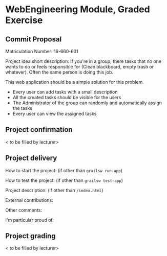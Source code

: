 # WebEngineering Module, Graded Exercise

## Commit Proposal

Matriculation Number: 16-660-631

Project idea short description: 
If you're in a group, there tasks that no one wants to do
or feels responsible for (Clean blackboard, empty trash or whatever).
Often the same person is doing this job.

This web application should be a simple solution for this problem.

* Every user can add tasks with a small description
* All the created tasks should be visible for the users
* The Administrator of the group can randomly and automatically assign the tasks
* Every user can view the assigned tasks


## Project confirmation

< to be filled by lecturer>


## Project delivery <to be filled by student>

How to start the project: (if other than `grailsw run-app`)

How to test the project:  (if other than `grailsw test-app`)

Project description:      (if other than `/index.html`)

External contributions:

Other comments: 

I'm particular proud of:


## Project grading 

< to be filled by lecturer>
